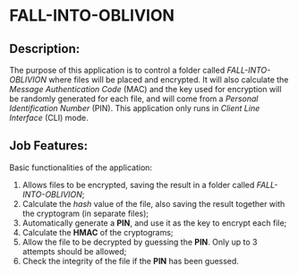 # FALL-INTO-OBLIVION

## Description:

The purpose of this application is to control a folder called *FALL-INTO-OBLIVION* where files will be placed and encrypted. It will also calculate the *Message Authentication Code* (MAC) and the key used for encryption will be randomly generated for each file, and will come from a *Personal Identification Number* (PIN). This application only runs in *Client Line Interface* (CLI) mode.

## Job Features:

Basic functionalities of the application:

1. Allows files to be encrypted, saving the result in a folder called *FALL-INTO-OBLIVION*;
2. Calculate the *hash* value of the file, also saving the result together with the cryptogram (in separate files);
3. Automatically generate a **PIN**, and use it as the key to encrypt each file;
4. Calculate the **HMAC** of the cryptograms;
5. Allow the file to be decrypted by guessing the **PIN**. Only up to 3 attempts should be allowed; 
6. Check the integrity of the file if the **PIN** has been guessed.
